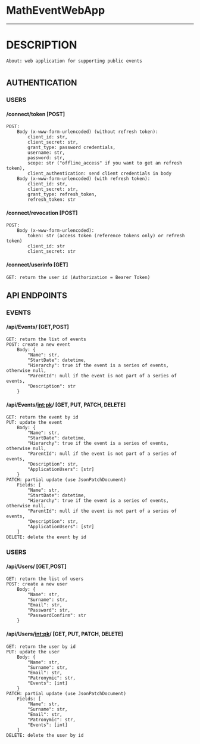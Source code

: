 # MathEventWebApp
------------------------
# DESCRIPTION
	About: web application for supporting public events
#

## AUTHENTICATION
### USERS
####        /connect/token [POST]
    POST:
        Body (x-www-form-urlencoded) (without refresh token):
            client_id: str,
            client_secret: str,
            grant_type: password credentials,
            username: str,
            password: str,
            scope: str ("offline_access" if you want to get an refresh token),
            client_authentication: send client credentials in body
        Body (x-www-form-urlencoded) (with refresh token):
            client_id: str,
            client_secret: str,
            grant_type: refresh_token,
            refresh_token: str
####        /connect/revocation [POST]
    POST:
        Body (x-www-form-urlencoded):
            token: str (access token (reference tokens only) or refresh token)
            client_id: str
            client_secret: str
####        /connect/userinfo [GET]
    GET: return the user id (Authorization = Bearer Token)

## API ENDPOINTS
### EVENTS
####        /api/Events/ [GET,POST]
    GET: return the list of events
    POST: create a new event
        Body: {
            "Name": str,
            "StartDate": datetime,
            "Hierarchy": true if the event is a series of events, otherwise null,
            "ParentId": null if the event is not part of a series of events,
            "Description": str
        } 
####         /api/Events/<int:pk>/ [GET, PUT, PATCH, DELETE]
    GET: return the event by id
    PUT: update the event
        Body: {
            "Name": str,
            "StartDate": datetime,
            "Hierarchy": true if the event is a series of events, otherwise null,
            "ParentId": null if the event is not part of a series of events,
            "Description": str,
            "ApplicationUsers": [str]
        }
    PATCH: partial update (use JsonPatchDocument)
        Fields: [
            "Name": str,
            "StartDate": datetime,
            "Hierarchy": true if the event is a series of events, otherwise null,
            "ParentId": null if the event is not part of a series of events,
            "Description": str,
            "ApplicationUsers": [str]
        ]
    DELETE: delete the event by id

### USERS
####        /api/Users/ [GET,POST]
    GET: return the list of users
    POST: create a new user
        Body: {
            "Name": str,
            "Surname": str,
            "Email": str,
            "Password": str,
            "PasswordConfirm": str
        } 
####         /api/Users/<int:pk>/ [GET, PUT, PATCH, DELETE]
    GET: return the user by id
    PUT: update the user
        Body: {
            "Name": str,
            "Surname": str,
            "Email": str,
            "Patronymic": str,
            "Events": [int]
        }
    PATCH: partial update (use JsonPatchDocument)
        Fields: [
            "Name": str,
            "Surname": str,
            "Email": str,
            "Patronymic": str,
            "Events": [int]
        ]
    DELETE: delete the user by id